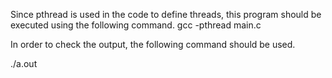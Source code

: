 
Since pthread is used in the code to define threads, this program should be executed using the following command. gcc -pthread main.c

In order to check the output, the following command should be used.

./a.out  
